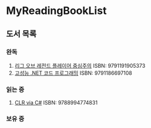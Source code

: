 # MyReadingBookList
## 도서 목록

### 완독

1. [리그 오브 레전드 플레이어 중심주의](https://www.aladin.co.kr/shop/wproduct.aspx?ItemId=323999437) ISBN: 9791191905373
2. [고성능 .NET 코드 프로그래밍](https://www.aladin.co.kr/shop/wproduct.aspx?ItemId=75388863) ISBN: 9791186697108

### 읽는 중

1. [CLR via C#](https://www.aladin.co.kr/shop/wproduct.aspx?ItemId=49012922) ISBN: 9788994774831

### 보유 중
